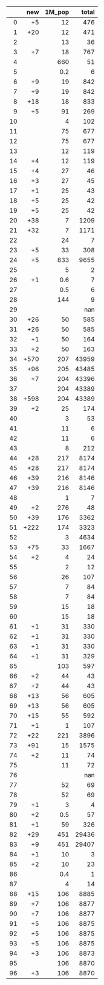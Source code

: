 |    |   new |   1M_pop |   total |
|---:|------:|---------:|--------:|
|  0 |    +5 |     12   |     476 |
|  1 |   +20 |     12   |     471 |
|  2 |       |     13   |      36 |
|  3 |    +7 |     18   |     767 |
|  4 |       |    660   |      51 |
|  5 |       |      0.2 |       6 |
|  6 |    +9 |     19   |     842 |
|  7 |    +9 |     19   |     842 |
|  8 |   +18 |     18   |     833 |
|  9 |    +5 |     91   |     269 |
| 10 |       |      4   |     102 |
| 11 |       |     75   |     677 |
| 12 |       |     75   |     677 |
| 13 |       |     12   |     119 |
| 14 |    +4 |     12   |     119 |
| 15 |    +4 |     27   |      46 |
| 16 |    +3 |     27   |      45 |
| 17 |    +1 |     25   |      43 |
| 18 |    +5 |     25   |      42 |
| 19 |    +5 |     25   |      42 |
| 20 |   +38 |      7   |    1209 |
| 21 |   +32 |      7   |    1171 |
| 22 |       |     24   |       7 |
| 23 |    +5 |     33   |     308 |
| 24 |    +5 |    833   |    9655 |
| 25 |       |      5   |       2 |
| 26 |    +1 |      0.6 |       7 |
| 27 |       |      0.5 |       6 |
| 28 |       |    144   |       9 |
| 29 |       |          |     nan |
| 30 |   +26 |     50   |     585 |
| 31 |   +26 |     50   |     585 |
| 32 |    +1 |     50   |     164 |
| 33 |    +2 |     50   |     163 |
| 34 |  +570 |    207   |   43959 |
| 35 |   +96 |    205   |   43485 |
| 36 |    +7 |    204   |   43396 |
| 37 |       |    204   |   43389 |
| 38 |  +598 |    204   |   43389 |
| 39 |    +2 |     25   |     174 |
| 40 |       |      3   |      53 |
| 41 |       |     11   |       6 |
| 42 |       |     11   |       6 |
| 43 |       |      8   |     212 |
| 44 |   +28 |    217   |    8174 |
| 45 |   +28 |    217   |    8174 |
| 46 |   +39 |    216   |    8146 |
| 47 |   +39 |    216   |    8146 |
| 48 |       |      1   |       7 |
| 49 |    +2 |    276   |      48 |
| 50 |   +39 |    176   |    3362 |
| 51 |  +222 |    174   |    3323 |
| 52 |       |      3   |    4634 |
| 53 |   +75 |     33   |    1667 |
| 54 |    +2 |      4   |      24 |
| 55 |       |      2   |      12 |
| 56 |       |     26   |     107 |
| 57 |       |      7   |      84 |
| 58 |       |      7   |      84 |
| 59 |       |     15   |      18 |
| 60 |       |     15   |      18 |
| 61 |    +1 |     31   |     330 |
| 62 |    +1 |     31   |     330 |
| 63 |    +1 |     31   |     330 |
| 64 |    +1 |     31   |     329 |
| 65 |       |    103   |     597 |
| 66 |    +2 |     44   |      43 |
| 67 |    +2 |     44   |      43 |
| 68 |   +13 |     56   |     605 |
| 69 |   +13 |     56   |     605 |
| 70 |   +15 |     55   |     592 |
| 71 |    +1 |      1   |     107 |
| 72 |   +22 |    221   |    3896 |
| 73 |   +91 |     15   |    1575 |
| 74 |    +2 |     11   |      74 |
| 75 |       |     11   |      72 |
| 76 |       |          |     nan |
| 77 |       |     52   |      69 |
| 78 |       |     52   |      69 |
| 79 |    +1 |      3   |       4 |
| 80 |    +2 |      0.5 |      57 |
| 81 |    +1 |     59   |     326 |
| 82 |   +29 |    451   |   29436 |
| 83 |    +9 |    451   |   29407 |
| 84 |    +1 |     10   |       3 |
| 85 |    +2 |     10   |      23 |
| 86 |       |      0.4 |       1 |
| 87 |       |      4   |      14 |
| 88 |   +15 |    106   |    8885 |
| 89 |    +7 |    106   |    8877 |
| 90 |    +7 |    106   |    8877 |
| 91 |    +5 |    106   |    8875 |
| 92 |    +5 |    106   |    8875 |
| 93 |    +5 |    106   |    8875 |
| 94 |    +3 |    106   |    8873 |
| 95 |       |    106   |    8870 |
| 96 |    +3 |    106   |    8870 |